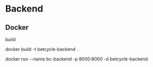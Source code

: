 # Backend


## Docker 

build

docker build -t betcycle-backend .

docker run --name bc-backend -p 8000:8000 -d betcycle-backend